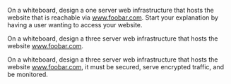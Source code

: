 On a whiteboard, design a one server web infrastructure that hosts the website that is reachable via www.foobar.com. Start your explanation by having a user wanting to access your website.

On a whiteboard, design a three server web infrastructure that hosts the website www.foobar.com.

On a whiteboard, design a three server web infrastructure that hosts the website www.foobar.com, it must be secured, serve encrypted traffic, and be monitored.

